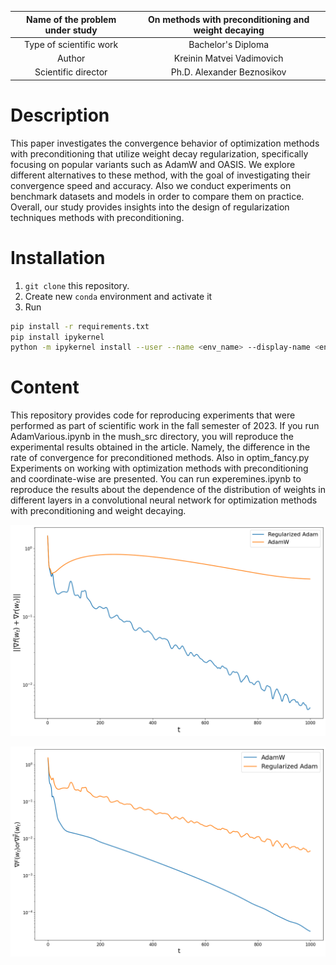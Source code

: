 
| Name of the problem under study | On methods with preconditioning and weight decaying |
| :---: | :---: |
| Type of scientific work | Bachelor's Diploma |
| Author | Kreinin Matvei Vadimovich |
| Scientific director | Ph.D. Alexander Beznosikov |

# Description

This paper investigates the convergence behavior of optimization methods with preconditioning
that utilize weight decay regularization, specifically focusing on popular variants such as AdamW and
OASIS. We explore different alternatives to these method, with the goal of investigating their convergence
speed and accuracy. Also we conduct experiments on benchmark datasets and models in order to compare
them on practice. Overall, our study provides insights into the design of regularization techniques methods
with preconditioning.

# Installation

1. `git clone` this repository.
2. Create new `conda` environment and activate it
3. Run 

```bash
pip install -r requirements.txt
pip install ipykernel
python -m ipykernel install --user --name <env_name> --display-name <env_name>
```

# Content
This repository provides code for reproducing experiments that were performed as part of scientific work in the fall semester of 2023.
If you run AdamVarious.ipynb in the mush_src directory, you will reproduce the experimental results obtained in the article. Namely, the difference in the rate of convergence for preconditioned methods. Also in optim_fancy.py Experiments on working with optimization methods with preconditioning and coordinate-wise are presented. You can run experemines.ipynb to reproduce the results about the dependence of the distribution of weights in different layers in a convolutional neural network for optimization methods with preconditioning and weight decaying.

![AdamW convergency](./code/example1.png)

![AdamW convergency](./code/example2.png)